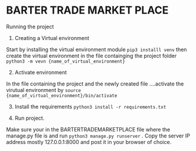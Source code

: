 # BARTER TRADE MARKET PLACE
Running the project

1. Creating a Virtual environment 

Start by installing the virtual environment module ``` pip3 installl venv ``` then create the virtual environment in the file containging the project folder ``` python3 -m vevn {name_of_virtual_environment} ```

2. Activate environment

In the file containing the project and the newly created file ....activate the virutual environment by ``` source {name_of_virtual_environment}/bin/activate ```

3. Install the requirements 
``` python3 install -r requirements.txt ```

4. Run project.

Make sure your in the BARTERTRADEMARKETPLACE file where the manage.py file is and run ``` python3 manage.py runserver ``` . Copy the server IP address mostly 127.0.0.1:8000 and post it in your browser of choice.

